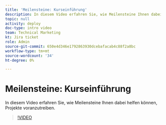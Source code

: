 ```yaml
---
title: 'Meilensteine: Kurseinführung'
description: In diesem Video erfahren Sie, wie Meilensteine Ihnen dabei helfen können, Projekte voranzutreiben.
topic: null
activity: deploy
doc-type: intro video
team: Technical Marketing
kt: Jira ticket
role: Admin
source-git-commit: 650e4d346e1792863930dcebafacab4c88f2a8bc
workflow-type: tm+mt
source-wordcount: '34'
ht-degree: 0%

---
```


# Meilensteine: Kurseinführung

In diesem Video erfahren Sie, wie Meilensteine Ihnen dabei helfen können, Projekte voranzutreiben.

>[!VIDEO](https://video.tv.adobe.com/v/335203/?quality=12&learn=on)
